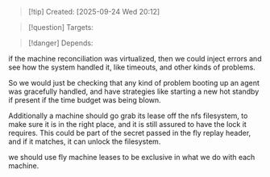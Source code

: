 
>[!tip] Created: [2025-09-24 Wed 20:12]

>[!question] Targets: 

>[!danger] Depends: 

if the machine reconciliation was virtualized, then we could inject errors and see how the system handled it, like timeouts, and other kinds of problems.

So we would just be checking that any kind of problem booting up an agent was gracefully handled, and have strategies like starting a new hot standby if present if the time budget was being blown.

Additionally a machine should go grab its lease off the nfs filesystem, to make sure it is in the right place, and it is still assured to have the lock it requires.  This could be part of the secret passed in the fly replay header, and if it matches, it can unlock the filesystem.

we should use fly machine leases to be exclusive in what we do with each machine.